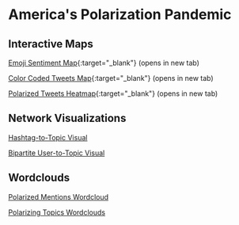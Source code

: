 # America's Polarization Pandemic

## Interactive Maps
[Emoji Sentiment Map](/maps/final_emoji_tweet_map.html){:target="_blank"} (opens in new tab)

[Color Coded Tweets Map](/maps/tweet_map.html){:target="_blank"} (opens in new tab)

[Polarized Tweets Heatmap](/maps/us_centered_polarization_heatmap.html){:target="_blank"} (opens in new tab)

## Network Visualizations
[Hashtag-to-Topic Visual](/networks/hashtag-to-topic.md)

[Bipartite User-to-Topic Visual](/networks/bipartite-user-topic.md)

## Wordclouds
[Polarized Mentions Wordcloud](/wordclouds/polarized-mentions.md)

[Polarizing Topics Wordclouds](/wordclouds/topic-wordclouds.md)


